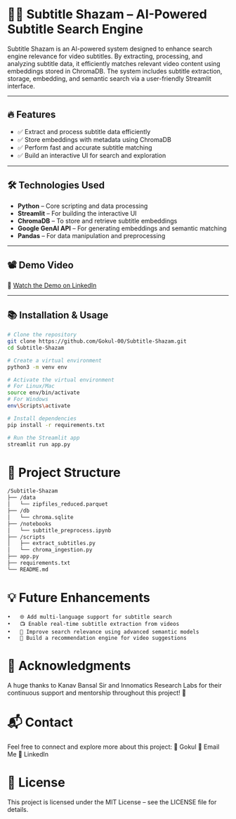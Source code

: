 # 🎥🔎 Subtitle Shazam – AI-Powered Subtitle Search Engine

Subtitle Shazam is an AI-powered system designed to enhance search engine relevance for video subtitles. By extracting, processing, and analyzing subtitle data, it efficiently matches relevant video content using embeddings stored in ChromaDB. The system includes subtitle extraction, storage, embedding, and semantic search via a user-friendly Streamlit interface.

---

## 🔥 Features
- ✅ Extract and process subtitle data efficiently
- ✅ Store embeddings with metadata using ChromaDB
- ✅ Perform fast and accurate subtitle matching
- ✅ Build an interactive UI for search and exploration

---

## 🛠️ Technologies Used
- **Python** – Core scripting and data processing
- **Streamlit** – For building the interactive UI
- **ChromaDB** – To store and retrieve subtitle embeddings
- **Google GenAI API** – For generating embeddings and semantic matching
- **Pandas** – For data manipulation and preprocessing

---

## 📽️ Demo Video
🔗 [Watch the Demo on LinkedIn](https://www.linkedin.com/posts/gokul-subtitle-shazam)

---

## 📚 Installation & Usage
```bash
# Clone the repository
git clone https://github.com/Gokul-00/Subtitle-Shazam.git
cd Subtitle-Shazam

# Create a virtual environment
python3 -m venv env

# Activate the virtual environment
# For Linux/Mac
source env/bin/activate
# For Windows
env\Scripts\activate

# Install dependencies
pip install -r requirements.txt

# Run the Streamlit app
streamlit run app.py
```

# 📄 Project Structure
```bash
/Subtitle-Shazam
├── /data
│   └── zipfiles_reduced.parquet
├── /db
│   └── chroma.sqlite
├── /notebooks
│   └── subtitle_preprocess.ipynb
├── /scripts
│   ├── extract_subtitles.py
│   └── chroma_ingestion.py
├── app.py
├── requirements.txt
└── README.md
```
# 💡 Future Enhancements
	•	🌐 Add multi-language support for subtitle search
	•	📺 Enable real-time subtitle extraction from videos
	•	🎯 Improve search relevance using advanced semantic models
	•	🚀 Build a recommendation engine for video suggestions

# 🤝 Acknowledgments

A huge thanks to Kanav Bansal Sir and Innomatics Research Labs for their continuous support and mentorship throughout this project! 🙏

# 📬 Contact

Feel free to connect and explore more about this project:
👤 Gokul
📧 Email Me
🔗 LinkedIn

# 📢 License

This project is licensed under the MIT License – see the LICENSE file for details.
